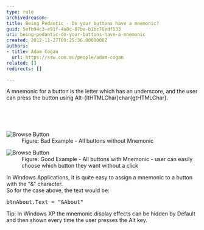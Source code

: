 ```yaml
---
type: rule
archivedreason: 
title: Being Pedantic - Do your buttons have a mnemonic?
guid: 5efb94c3-e91f-4a8c-87ba-b1bc76edf533
uri: being-pedantic-do-your-buttons-have-a-mnemonic
created: 2012-11-27T09:25:36.0000000Z
authors:
- title: Adam Cogan
  url: https://ssw.com.au/people/adam-cogan
related: []
redirects: []

---
```



<p>A mnemonic for a button is the letter which has an underscore, and the user can press the button using Alt-{ltHTMLChar}char{gtHTMLChar}.</p>
<br><excerpt class='endintro'></excerpt><br>
​<dl class="badImage"><dt><img alt="Browse Button" src="http&#58;//www.ssw.com.au/ssw/Standards/Rules/Images/BadMem.gif" /></dt>
<dd>Figure&#58; Bad Example - All buttons without Mnemonic</dd></dl>
<dl class="goodImage"><dt><img alt="Browse Button" src="http&#58;//www.ssw.com.au/ssw/Standards/Rules/Images/GoodMem.gif" /></dt>
<dd>Figure&#58; Good Example - All buttons with Mnemonic - user can easily choose which button they want without a click</dd></dl>
<div>In Windows Applications, it is quite easy to assign a mnemonic to a button with the &quot;&amp;&quot; character.</div>
<div>So for the case above, the text would be&#58;</div>
<dl class="code"><dt><pre>btnAbout.Text = &quot;&amp;About&quot;</pre></dt></dl>
<div>Tip&#58; In Windows XP the mnemonic display effects can be hidden by Default and then shown every time the user presses the Alt key.</div>



